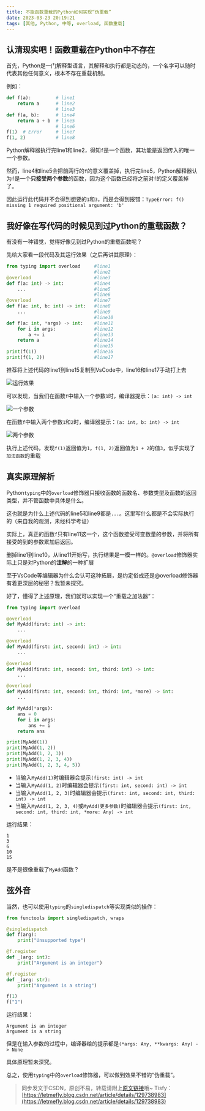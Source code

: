 ```yaml
---
title: 不能函数重载的Python如何实现“伪重载”
date: 2023-03-23 20:19:21
tags: [其他, Python, 中等, overload, 函数重载]
---
```


## 认清现实吧！函数重载在Python中不存在

首先，Python是一门解释型语言，其解释和执行都是动态的，一个名字可以随时代表其他任何意义，根本不存在重载机制。

例如：

```python
def f(a):         # line1
    return a      # line2
                  # line3
def f(a, b):      # line4
    return a + b  # line5
                  # line6
f(1)  # Error     # line7
f(1, 2)           # line8
```

Python解释器执行完line1和line2，得知```f```是一个函数，其功能是返回传入的唯一一个参数。

然而，line4和line5会把前两行的```f```的意义覆盖掉，执行完line5，Python解释器认为```f```是一个**只接受两个参数**的函数，因为这个函数已经将之前对```f```的定义覆盖掉了。

因此运行此代码并不会得到想要的```1```和```3```，而是会得到报错：```TypeError: f() missing 1 required positional argument: 'b'```

## 我好像在写代码的时候见到过Python的重载函数？

有没有一种错觉，觉得好像见到过Python的重载函数呢？

先给大家看一段代码及其运行效果（之后再讲其原理）：

```python
from typing import overload     #line1
                                #line2
@overload                       #line3
def f(a: int) -> int:           #line4
    ...                         #line5
                                #line6
@overload                       #line7
def f(a: int, b: int) -> int:   #line8
    ...                         #line9
                                #line10
def f(a: int, *args) -> int:    #line11
    for i in args:              #line12
        a += i                  #line13
    return a                    #line14
                                #line15
print(f(1))                     #line16
print(f(1, 2))                  #line17
```

推荐将上述代码的line1到line15复制到VsCode中，line16和line17手动打上去

![运行效果](https://img-blog.csdnimg.cn/8c81362e197948928a92c249d710130b.gif)

可以发现，当我们在函数```f```中输入一个参数```1```时，编译器提示：```(a: int) -> int```

![一个参数](https://img-blog.csdnimg.cn/6e5fc3dd49634b629b17d61c8da70ae4.png)

在函数```f```中输入两个参数```1```和```2```时，编译器提示：```(a: int, b: int) -> int```

![两个参数](https://img-blog.csdnimg.cn/cc7098e6ac6a4f01891727fe4973e033.png)

执行上述代码，发现```f(1)```返回值为```1```，```f(1, 2)```返回值为```1 + 2```的值```3```，似乎实现了```加法函数```的重载

## 真实原理解析

Python```typing```中的```overload```修饰器只接收函数的函数名、参数类型及函数的返回类型，并不管函数中具体是什么。

这也就是为什么上述代码的line5和line9都是```...```。这里写什么都是不会实际执行的（来自我的观测，未经科学考证）

实际上，真正的函数```f```只有line11这一个，这个函数接受可变数量的参数，并将所有接受的到的参数累加后返回。

删掉line1到line10，从line11开始写，执行结果是一模一样的。```@overload```修饰器实际上只是对Python的**注解**的一种扩展

至于VsCode等编辑器为什么会认可这种拓展，是约定俗成还是@overload修饰器有着更深层的秘密？我暂未探究。

好了，懂得了上述原理，我们就可以实现一个“重载之加法器”：

```python
from typing import overload

@overload
def MyAdd(first: int) -> int:
    ...

@overload
def MyAdd(first: int, second: int) -> int:
    ...

@overload
def MyAdd(first: int, second: int, third: int) -> int:
    ...

@overload
def MyAdd(first: int, second: int, third: int, *more) -> int:
    ...

def MyAdd(*args):
    ans = 0
    for i in args:
        ans += i
    return ans

print(MyAdd(1))
print(MyAdd(1, 2))
print(MyAdd(1, 2, 3))
print(MyAdd(1, 2, 3, 4))
print(MyAdd(1, 2, 3, 4, 5))
```

+ 当输入```MyAdd(1)```时编辑器会提示```(first: int) -> int```
+ 当输入```MyAdd(1, 2)```时编辑器会提示```(first: int, second: int) -> int```
+ 当输入```MyAdd(1, 2, 3)```时编辑器会提示```(first: int, second: int, third: int) -> int```
+ 当输入```MyAdd(1, 2, 3, 4)```或```MyAdd(更多参数)```时编辑器会提示```(first: int, second: int, third: int, *more: Any) -> int```

运行结果：

```
1
3
6
10
15
```

是不是很像重载了```MyAdd```函数？

## 弦外音

当然，也可以使用```typing```的```singledispatch```等实现类似的操作：

```python
from functools import singledispatch, wraps

@singledispatch
def f(arg):
    print("Unsupported type")

@f.register
def _(arg: int):
    print("Argument is an integer")

@f.register
def _(arg: str):
    print("Argument is a string")

f(1)
f("1")
```

运行结果：

```
Argument is an integer
Argument is a string
```

但是在输入参数的过程中，编译器给的提示都是```(*args: Any, **kwargs: Any) -> None```

具体原理暂未深究。

总之，使用```typing```中的```overload```修饰器，可以做到效果不错的“伪重载”。

> 同步发文于CSDN，原创不易，转载请附上[原文链接](https://leetcode.letmefly.xyz/2023/03/23/Other-Python-Overload/)哦~
> Tisfy：[https://letmefly.blog.csdn.net/article/details/129738983](https://letmefly.blog.csdn.net/article/details/129738983)

